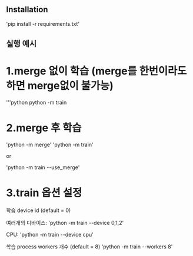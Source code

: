 ## Installation
'pip install -r requirements.txt'


## 실행 예시
# 1.merge 없이 학습 (merge를 한번이라도 하면 merge없이 불가능)
'''python
python -m train

# 2.merge 후 학습
'python -m merge'
'python -m train'

or

'python -m train --use_merge'

# 3.train 옵션 설정
학습 device id (default = 0)

여러개의 디바이스:
'python -m train --device 0,1,2'

CPU:
'python -m train --device cpu'

학습 process workers 개수 (default = 8)
'python -m train --workers 8'
